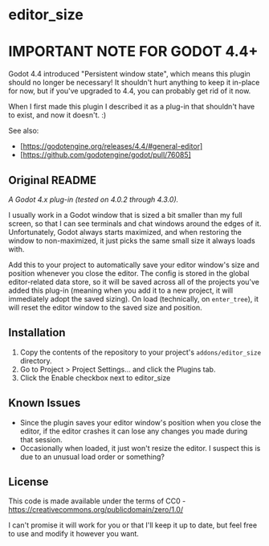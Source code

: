 # editor_size

# IMPORTANT NOTE FOR GODOT 4.4+

Godot 4.4 introduced "Persistent window state", which means this plugin should no longer be necessary! It shouldn't hurt anything to keep it in-place for now, but if you've upgraded to 4.4, you can probably get rid of it now.

When I first made this plugin I described it as a plug-in that shouldn't have to exist, and now it doesn't. :)

See also:
- [https://godotengine.org/releases/4.4/#general-editor]
- [https://github.com/godotengine/godot/pull/76085]


## Original README

*A Godot 4.x plug-in (tested on 4.0.2 through 4.3.0).*

I usually work in a Godot window that is sized a bit smaller than my full screen, so that I can see terminals and chat windows around the edges of it. Unfortunately, Godot always starts maximized, and when restoring the window to non-maximized, it just picks the same small size it always loads with.

Add this to your project to automatically save your editor window's size and position whenever you close the editor. The config is stored in the global editor-related data store, so it will be saved across all of the projects you've added this plug-in (meaning when you add it to a new project, it will immediately adopt the saved sizing). On load (technically, on `enter_tree`), it will reset the editor window to the saved size and position.

## Installation 

1. Copy the contents of the repository to your project's `addons/editor_size` directory.
2. Go to Project > Project Settings... and click the Plugins tab.
3. Click the Enable checkbox next to editor_size

## Known Issues

- Since the plugin saves your editor window's position when you close the editor, if the editor crashes it can lose any changes you made during that session.
- Occasionally when loaded, it just won't resize the editor. I suspect this is due to an unusual load order or something?

## License

This code is made available under the terms of CC0 - https://creativecommons.org/publicdomain/zero/1.0/

I can't promise it will work for you or that I'll keep it up to date, but feel free to use and modify it however you want.
